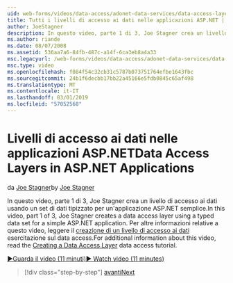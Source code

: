 ```yaml
---
uid: web-forms/videos/data-access/adonet-data-services/data-access-layers-in-aspnet-applications
title: Tutti i livelli di accesso ai dati nelle applicazioni ASP.NET | Microsoft Docs
author: JoeStagner
description: In questo video, parte 1 di 3, Joe Stagner crea un livello di accesso ai dati usando un set di dati tipizzato per un'applicazione ASP.NET semplice. Per altre informazioni su...
ms.author: riande
ms.date: 08/07/2008
ms.assetid: 536aa7a6-84fb-487c-a14f-6ca3eb8a4a33
msc.legacyurl: /web-forms/videos/data-access/adonet-data-services/data-access-layers-in-aspnet-applications
msc.type: video
ms.openlocfilehash: f084f54c32cb31c5787b073751764efbe1643fbc
ms.sourcegitcommit: 24b1f6decbb17bb22a45166e5fdb0845c65af498
ms.translationtype: MT
ms.contentlocale: it-IT
ms.lasthandoff: 03/01/2019
ms.locfileid: "57052568"
---
```

<a name="data-access-layers-in-aspnet-applications"></a><span data-ttu-id="c0927-104">Livelli di accesso ai dati nelle applicazioni ASP.NET</span><span class="sxs-lookup"><span data-stu-id="c0927-104">Data Access Layers in ASP.NET Applications</span></span>
====================
<span data-ttu-id="c0927-105">da [Joe Stagner](https://github.com/JoeStagner)</span><span class="sxs-lookup"><span data-stu-id="c0927-105">by [Joe Stagner](https://github.com/JoeStagner)</span></span>

<span data-ttu-id="c0927-106">In questo video, parte 1 di 3, Joe Stagner crea un livello di accesso ai dati usando un set di dati tipizzato per un'applicazione ASP.NET semplice.</span><span class="sxs-lookup"><span data-stu-id="c0927-106">In this video, part 1 of 3, Joe Stagner creates a data access layer using a typed data set for a simple ASP.NET application.</span></span> <span data-ttu-id="c0927-107">Per altre informazioni relative a questo video, leggere il [creazione di un livello di accesso ai dati](../../../overview/data-access/introduction/creating-a-data-access-layer-vb.md) esercitazione sul data access.</span><span class="sxs-lookup"><span data-stu-id="c0927-107">For additional information about this video, read the [Creating a Data Access Layer](../../../overview/data-access/introduction/creating-a-data-access-layer-vb.md) data access tutorial.</span></span>

[<span data-ttu-id="c0927-108">&#9654;Guarda il video (11 minuti)</span><span class="sxs-lookup"><span data-stu-id="c0927-108">&#9654; Watch video (11 minutes)</span></span>](https://channel9.msdn.com/Blogs/ASP-NET-Site-Videos/data-access-layers-in-aspnet-applications)

> [!div class="step-by-step"]
> [<span data-ttu-id="c0927-109">avanti</span><span class="sxs-lookup"><span data-stu-id="c0927-109">Next</span></span>](how-to-manually-bind-a-dataset-to-a-datagrid.md)
